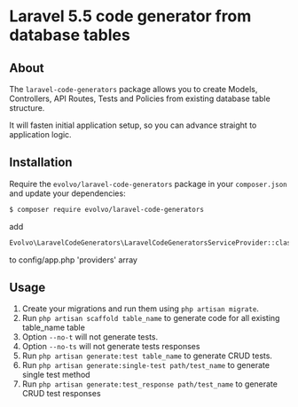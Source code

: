 # Laravel 5.5 code generator from database tables

## About

The `laravel-code-generators` package allows you to create Models, Controllers, API Routes, Tests and Policies from existing database table structure.

It will fasten initial application setup, so you can advance straight to application logic.

## Installation

Require the `evolvo/laravel-code-generators` package in your `composer.json` and update your dependencies:
```sh
$ composer require evolvo/laravel-code-generators
```

add 
```sh
Evolvo\LaravelCodeGenerators\LaravelCodeGeneratorsServiceProvider::class
```
to config/app.php 'providers' array

## Usage

1. Create your migrations and run them using `php artisan migrate`.
2. Run `php artisan scaffold table_name` to generate code for all existing table_name table
3. Option `--no-t` will not generate tests.
4. Option `--no-ts` will not generate tests responses
5. Run `php artisan generate:test table_name` to generate CRUD tests.
6. Run `php artisan generate:single-test path/test_name` to generate single test method
7. Run `php artisan generate:test_response path/test_name` to generate CRUD test responses

